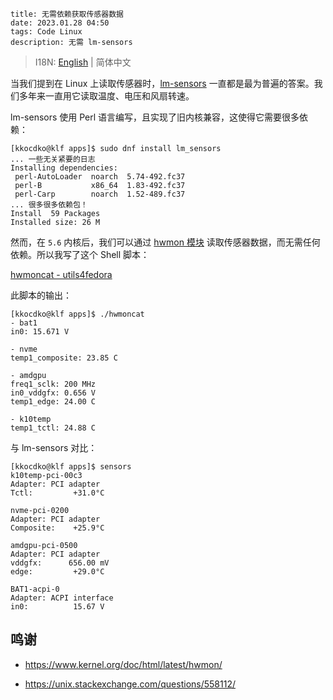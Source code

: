 ```
title: 无需依赖获取传感器数据
date: 2023.01.28 04:50
tags: Code Linux
description: 无需 lm-sensors
```

> I18N: [English](/./post/202301280449) | 简体中文

当我们提到在 Linux 上读取传感器时，[lm-sensors](https://github.com/lm-sensors/lm-sensors) 一直都是最为普遍的答案。我们多年来一直用它读取温度、电压和风扇转速。

lm-sensors 使用 Perl 语言编写，且实现了旧内核兼容，这使得它需要很多依赖：

```
[kkocdko@klf apps]$ sudo dnf install lm_sensors
... 一些无关紧要的日志
Installing dependencies:
 perl-AutoLoader  noarch  5.74-492.fc37
 perl-B           x86_64  1.83-492.fc37
 perl-Carp        noarch  1.52-489.fc37
... 很多很多依赖包！
Install  59 Packages
Installed size: 26 M
```

然而，在 `5.6` 内核后，我们可以通过 [hwmon 模块](https://www.kernel.org/doc/html/latest/hwmon/) 读取传感器数据，而无需任何依赖。所以我写了这个 Shell 脚本：

[hwmoncat - utils4fedora](https://github.com/kkocdko/utils4fedora/tree/master/hwmoncat)

此脚本的输出：

```
[kkocdko@klf apps]$ ./hwmoncat
- bat1
in0: 15.671 V

- nvme
temp1_composite: 23.85 C

- amdgpu
freq1_sclk: 200 MHz
in0_vddgfx: 0.656 V
temp1_edge: 24.00 C

- k10temp
temp1_tctl: 24.88 C
```

与 lm-sensors 对比：

```
[kkocdko@klf apps]$ sensors
k10temp-pci-00c3
Adapter: PCI adapter
Tctl:         +31.0°C

nvme-pci-0200
Adapter: PCI adapter
Composite:    +25.9°C

amdgpu-pci-0500
Adapter: PCI adapter
vddgfx:      656.00 mV
edge:         +29.0°C

BAT1-acpi-0
Adapter: ACPI interface
in0:          15.67 V
```

## 鸣谢

- <https://www.kernel.org/doc/html/latest/hwmon/>

- <https://unix.stackexchange.com/questions/558112/>
